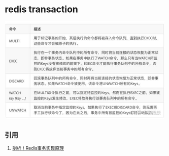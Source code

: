 # redis transaction

![](images/trx/1.jpg)

## 引用

1. [剖析！Redis事务实现原理](https://zhuanlan.zhihu.com/p/52598279)
